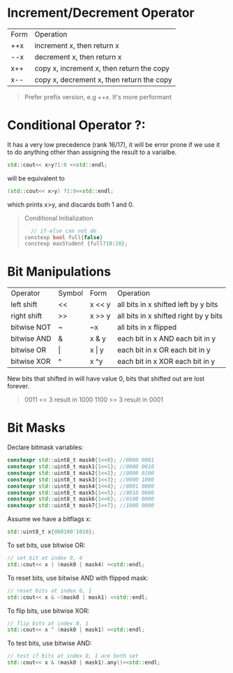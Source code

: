 # Increment/Decrement Operator
<table>
<tr>
<td >Form</td>
<td>Operation</td>
</tr>
<tr>
<td>++x</td>
<td>increment x, then return x</td>
</tr>
<tr>
<td>--x</td>
<td>decrement x, then return x</td>
</tr>
<tr>
<td>x++</td>
<td>copy x, increment x, then return the copy</td>
</tr>
<tr>
<td>x--</td>
<td>copy x, decrement x, then return the copy</td>
</tr>
</table>

> Prefer prefix version, e.g ++x.
> It's more performant

# Conditional Operator ?:
It has a very low precedence (rank 16/17), it will be error prone if we use it to do anything other than assigning the result to a varialbe.
```cpp
std::cout<< x>y?1:0 <<std::endl;
```
will be equivalent to
```cpp
(std::cout<< x>y) ?1:0<<std::endl;
```
which prints x>y, and discards both 1 and 0.

> Conditional Initialization
> ```cpp
> 	// if-else can not do
> constexp bool full{false}
>constexp maxStudent {full?10:20};
>```

# Bit Manipulations
<table>
<tr>
<td>Operator</td>
<td>Symbol</td>
<td>Form</td>
<td>Operation</td>
</tr>
<td>left shift</td>
<td> &lt&lt </td>
<td>  x &lt&lt y </td>
<td>all bits in x shifted left by y bits</td>
</tr>
<td>right shift</td>
<td>&gt&gt </td>
<td>x &gt&gt y</td>
<td>all bits in x shifted right by y bits</td>
</tr>
<td>bitwise NOT</td>
<td>~</td>
<td>~x</td>
<td>all bits in x flipped</td>
</tr>
<td>bitwise AND</td>
<td>&</td>
<td>x & y</td>
<td>each bit in x AND each bit in y</td>
</tr>
<td>bitwise OR</td>
<td>|</td>
<td>x | y</td>
<td>each bit in x OR each bit in y</td>
</tr>
<td>bitwise XOR</td>
<td>^</td>
<td>x ^y</td>
<td>each bit in x XOR each bit in y</td>
</tr>
</table>

New bits that shifted in will have value 0, bits that shifted out are lost forever.
>0011 << 3  result in 1000
>1100 >> 3  result in 0001

# Bit Masks

Declare bitmask variables:
```cpp
constexpr std::uint8_t mask0{1<<0}; //0000 0001
constexpr std::uint8_t mask1{1<<1}; //0000 0010
constexpr std::uint8_t mask2{1<<2}; //0000 0100
constexpr std::uint8_t mask3{1<<3}; //0000 1000
constexpr std::uint8_t mask4{1<<4}; //0001 0000
constexpr std::uint8_t mask5{1<<5}; //0010 0000
constexpr std::uint8_t mask6{1<<6}; //0100 0000
constexpr std::uint8_t mask7{1<<7}; //1000 0000
```

Assume we have a bitflags x:
```cpp
std::uint8_t x{0b0100'1010};
```
To set bits, use bitwise OR:
```cpp
// set bit at index 0, 4
std::cout<< x | (mask0 | mask4) <<std::endl;
```

To reset bits, use bitwise AND with flipped mask:
```cpp
// reset bits at index 0, 1
std::cout<< x & ~(mask0 | mask1) <<std::endl;
```

To flip bits, use bitwise XOR:
```cpp
// flip bits at index 0, 1
std::cout<< x ^ (mask0 | mask1) <<std::endl;
```

To test bits, use bitwise AND:
```cpp
// test if bits at index 0, 1 are both set
std::cout<< x & (mask0 | mask1).any()<<std::endl;
```